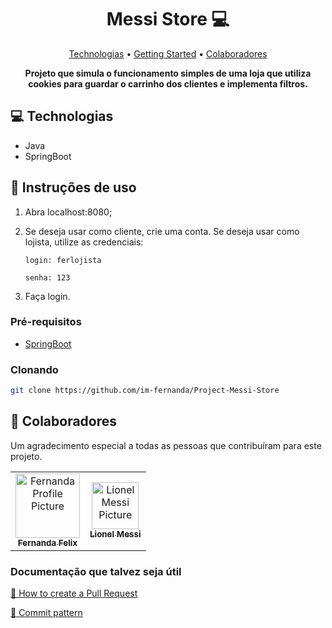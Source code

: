 
<h1 align="center" style="font-weight: bold;">Messi Store 💻</h1>

<p align="center">
 <a href="#tech">Technologias</a> • 
 <a href="#started">Getting Started</a> •
 <a href="#colab">Colaboradores</a> 
</p>

<p align="center">
    <b>Projeto que simula o funcionamento simples de uma loja que utiliza cookies para guardar o carrinho dos clientes e implementa filtros.</b>
</p>

<h2 id="technologies">💻 Technologias</h2>

- Java
- SpringBoot

<h2 id="started">🚀 Instruções de uso</h2>

1. Abra localhost:8080;
2. Se deseja usar como cliente, crie uma conta. Se deseja usar como lojista, utilize as credenciais:

       login: ferlojista

       senha: 123
3. Faça login.


<h3>Pré-requisitos</h3>

- [SpringBoot](https://docs.spring.io/spring-boot/docs/current/reference/html/getting-started.html)


<h3>Clonando</h3>


```bash
git clone https://github.com/im-fernanda/Project-Messi-Store
```

<h2 id="colab">🤝 Colaboradores</h2>
Um agradecimento especial a todas as pessoas que contribuíram para este projeto.

<table>
  <tr>
    <td align="center">
      <a href="#">
        <img src="https://avatars.githubusercontent.com/im-fernanda" width="103px;" alt="Fernanda Profile Picture"/><br>
        <sub>
          <b>Fernanda Felix</b>
        </sub>
      </a>
    </td>
    <td align="center">
      <a href="#">
        <img src="https://p2.trrsf.com/image/fget/cf/1200/1600/middle/images.terra.com/2022/12/20/378982398-lionel-messi-world-cup-2022.jpg" width="75px" alt="Lionel Messi Picture"/><br>
        <sub>
          <b>Lionel Messi</b>
        </sub>
      </a>
    </td>

  </tr>
</table>


<h3>Documentação que talvez seja útil</h3>

[📝 How to create a Pull Request](https://www.atlassian.com/br/git/tutorials/making-a-pull-request)

[💾 Commit pattern](https://gist.github.com/joshbuchea/6f47e86d2510bce28f8e7f42ae84c716)
